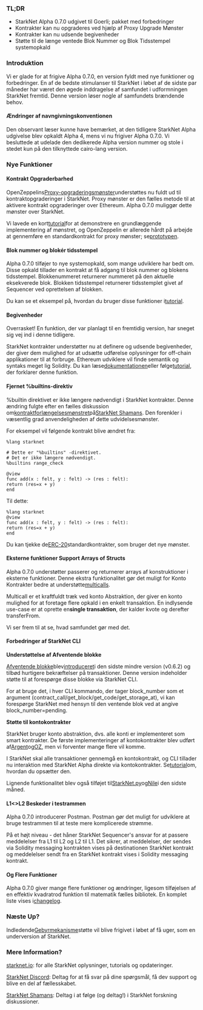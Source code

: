 ### TL;DR

* StarkNet Alpha 0.7.0 udgivet til Goerli; pakket med forbedringer
* Kontrakter kan nu opgraderes ved hjælp af Proxy Upgrade Mønster
* Kontrakter kan nu udsende begivenheder
* Støtte til de længe ventede Blok Nummer og Blok Tidsstempel systemopkald

### Introduktion

Vi er glade for at frigive Alpha 0.7.0, en version fyldt med nye funktioner og forbedringer. En af de bedste stimulanser til StarkNet i løbet af de sidste par måneder har været den øgede inddragelse af samfundet i udformningen StarkNet fremtid. Denne version løser nogle af samfundets brændende behov.

#### Ændringer af navngivningskonventionen

Den observant læser kunne have bemærket, at den tidligere StarkNet Alpha udgivelse blev opkaldt Alpha 4, mens vi nu frigiver Alpha 0.7.0. Vi besluttede at udelade den dedikerede Alpha version nummer og stole i stedet kun på den tilknyttede cairo-lang version.

### Nye Funktioner

#### Kontrakt Opgraderbarhed

OpenZeppelins[Proxy-opgraderingsmønster](https://docs.openzeppelin.com/upgrades-plugins/1.x/proxies)understøttes nu fuldt ud til kontraktopgraderinger i StarkNet. Proxy mønster er den fælles metode til at aktivere kontrakt opgraderinger over Ethereum. Alpha 0.7.0 muliggør dette mønster over StarkNet.

Vi lavede en kort[tutorial](https://starknet.io/docs/hello_starknet/default_entrypoint.html)for at demonstrere en grundlæggende implementering af mønstret, og OpenZeppelin er allerede hårdt på arbejde at gennemføre en standardkontrakt for proxy mønster; se[prototypen](https://github.com/OpenZeppelin/cairo-contracts/pull/129).

#### Blok nummer og blokér tidsstempel

Alpha 0.7.0 tilføjer to nye systemopkald, som mange udviklere har bedt om. Disse opkald tillader en kontrakt at få adgang til blok nummer og blokens tidsstempel. Blokkenummeret returnerer nummeret på den aktuelle eksekverede blok. Blokken tidsstempel returnerer tidsstemplet givet af Sequencer ved oprettelsen af blokken.

Du kan se et eksempel på, hvordan du bruger disse funktioner i[tutorial](https://starknet.io/docs/hello_starknet/more_features.html#block-number-and-timestamp).

#### Begivenheder

Overrasket! En funktion, der var planlagt til en fremtidig version, har sneget sig vej ind i denne tidligere.

StarkNet kontrakter understøtter nu at definere og udsende begivenheder, der giver dem mulighed for at udsætte udførelse oplysninger for off-chain applikationer til at forbruge. Ethereum udviklere vil finde semantik og syntaks meget lig Solidity. Du kan læse[dokumentationen](https://starknet.io/documentation/events/)eller følge[tutorial](https://starknet.io/docs/hello_starknet/events.html), der forklarer denne funktion.

#### Fjernet %builtins-direktiv

%builtin direktivet er ikke længere nødvendigt i StarkNet kontrakter. Denne ændring fulgte efter en fælles diskussion om[kontraktforlængelsesmønstret](https://community.starknet.io/t/contract-extensibility-pattern/210)på[StarkNet Shamans](https://community.starknet.io/). Den forenkler i væsentlig grad anvendeligheden af dette udvidelsesmønster.

For eksempel vil følgende kontrakt blive ændret fra:

```
%lang starknet

# Dette er "%builtins" -direktivet.
# Det er ikke længere nødvendigt.
%builtins range_check

@view
func add(x : felt, y : felt) -> (res : felt):
return (res=x + y)
end
```

Til dette:

```
%lang starknet
@view
func add(x : felt, y : felt) -> (res : felt):
return (res=x + y)
end
```

Du kan tjekke de[ERC-20](https://github.com/OpenZeppelin/cairo-contracts/tree/main/contracts/token)standardkontrakter, som bruger det nye mønster.

#### Eksterne funktioner Support Arrays of Structs

Alpha 0.7.0 understøtter passerer og returnerer arrays af konstruktioner i eksterne funktioner. Denne ekstra funktionalitet gør det muligt for Konto Kontrakter bedre at understøtte[multicalls](https://github.com/OpenZeppelin/cairo-contracts/pull/73#discussion_r753535751).

Multicall er et kraftfuldt træk ved konto Abstraktion, der giver en konto mulighed for at foretage flere opkald i en enkelt transaktion. En indlysende use-case er at oprette en**single transaktion**, der kalder kvote og derefter transferFrom.

Vi ser frem til at se, hvad samfundet gør med det.

#### Forbedringer af StarkNet CLI

**Understøttelse af Afventende blokke**

[Afventende blokke](https://starknet.io/documentation/block-structure-and-hash/#pending_block)blev[introduceret](https://community.starknet.io/t/cairo-v0-6-2-api-change-pending-block/195)i den sidste mindre version (v0.6.2) og tilbød hurtigere bekræftelser på transaktioner. Denne version indeholder støtte til at forespørge disse blokke via StarkNet CLI.

For at bruge det, i hver CLI kommando, der tager block_number som et argument (contract_call/get_block/get_code/get_storage_at), vi kan forespørge StarkNet med hensyn til den ventende blok ved at angive block_number=pending.

**Støtte til kontokontrakter**

StarkNet bruger konto abstraktion, dvs. alle konti er implementeret som smart kontrakter. De første implementeringer af kontokontrakter blev udført af[Argent](https://github.com/argentlabs/argent-contracts-starknet)og[OZ](https://github.com/OpenZeppelin/cairo-contracts/blob/main/contracts/Account.cairo), men vi forventer mange flere vil komme.

I StarkNet skal alle transaktioner gennemgå en kontokontrakt, og CLI tillader nu interaktion med StarkNet Alpha direkte via kontokontrakter. Se[tutorial](https://starknet.io/docs/hello_starknet/account_setup.html#setting-up-a-starknet-account)om, hvordan du opsætter den.

Lignende funktionalitet blev også tilføjet til[StarkNet.py](https://github.com/software-mansion/starknet.py/)og[Nile](https://github.com/OpenZeppelin/nile)i den sidste måned.

#### L1<>L2 Beskeder i testrammen

Alpha 0.7.0 introducerer Postman. Postman gør det muligt for udviklere at bruge testrammen til at teste mere komplicerede strømme.

På et højt niveau - det håner StarkNet Sequencer's ansvar for at passere meddelelser fra L1 til L2 og L2 til L1. Det sikrer, at meddelelser, der sendes via Solidity messaging kontrakten vises på destinationen StarkNet kontrakt og meddelelser sendt fra en StarkNet kontrakt vises i Solidity messaging kontrakt.

#### Og Flere Funktioner

Alpha 0.7.0 giver mange flere funktioner og ændringer, ligesom tilføjelsen af en effektiv kvadratrod funktion til matematik fælles bibliotek. En komplet liste vises i[changelog](https://github.com/starkware-libs/cairo-lang/releases/tag/v0.7.0).

### Næste Up?

Indledende[Gebyrmekanisme](https://community.starknet.io/t/fees-in-starknet-alpha/286/29)støtte vil blive frigivet i løbet af få uger, som en underversion af StarkNet.

### Mere Information?

[starknet.io](https://starknet.io/): for alle StarkNet oplysninger, tutorials og opdateringer.

[StarkNet Discord](https://discord.gg/uJ9HZTUk2Y): Deltag for at få svar på dine spørgsmål, få dev support og blive en del af fællesskabet.

[StarkNet Shamans](https://community.starknet.io/): Deltag i at følge (og deltag!) i StarkNet forskning diskussioner.